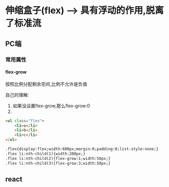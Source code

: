 # 伸缩盒子(flex) --> 具有浮动的作用,脱离了标准流

## PC端

### 常用属性

#### flex-grow

按照比例分配剩余空间,比例不允许是负值

自己的理解:
1. 如果没设置flex-grow,那么flex-grow:0
2. 
```html
<ul class="flex">
    <li>a</li>
    <li>b</li>
    <li>c</li>
</ul>

.flex{display:flex;width:600px;margin:0;padding:0;list-style:none;}
.flex li:nth-child(1){width:200px;}
.flex li:nth-child(2){flex-grow:1;width:50px;}
.flex li:nth-child(3){flex-grow:3;width:50px;}
```

## react

